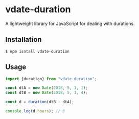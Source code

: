 # vdate-duration
A lightweight library for JavaScript for dealing with durations.

## Installation

    $ npm isntall vdate-duration

## Usage

```javascript
import {duration} from "vdate-duration";

const dtA = new Date(2018, 5, 1, 1);
const dtB = new Date(2018, 5, 1, 4);

const d = duration(dtB - dtA);

console.log(d.hours); // 3 
```
